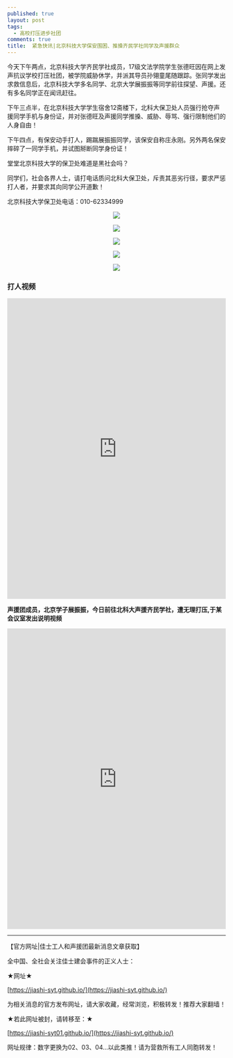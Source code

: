 ```yaml
---
published: true
layout: post
tags:
  - 高校打压进步社团
comments: true
title:  紧急快讯|北京科技大学保安围困、推搡齐民学社同学及声援群众 
---
```



今天下午两点，北京科技大学齐民学社成员，17级文法学院学生张德旺因在网上发声抗议学校打压社团，被学院威胁休学，并派其导员孙翎童尾随跟踪。张同学发出求救信息后，北京科技大学多名同学、北京大学展振振等同学前往探望、声援。还有多名同学正在闻讯赶往。
 
下午三点半，在北京科技大学学生宿舍12斋楼下，北科大保卫处人员强行抢夺声援同学手机与身份证，并对张德旺及声援同学推搡、威胁、辱骂、强行限制他们的人身自由！
 
下午四点，有保安动手打人，踢踹展振振同学，该保安自称庄永刚。另外两名保安摔碎了一同学手机，并试图掰断同学身份证！
 
堂堂北京科技大学的保卫处难道是黑社会吗？
 
同学们，社会各界人士，请打电话质问北科大保卫处，斥责其恶劣行径，要求严惩打人者，并要求其向同学公开道歉！
 
北京科技大学保卫处电话：010-62334999

<p align="center"> <img src="http://api.superbed.cn/pic/5bacc9399dc6d64ec3fdc26f"> </p>

<p align="center"> <img src="http://api.superbed.cn/pic/5bacc94b9dc6d64ec3fdc270"> </p>

<p align="center"> <img src="http://api.superbed.cn/pic/5bacc95f9dc6d64ec3fdc271"> </p>

<p align="center"> <img src="http://api.superbed.cn/pic/5bacc9799dc6d64ec3fdc272"> </p>

<p align="center"> <img src="http://api.superbed.cn/pic/5bacc9979dc6d64ec3fdc273"> </p>

### 打人视频
<div style="width:100%;height:0px;position:relative;padding-bottom:137.037%;"><iframe src="https://streamable.com/mrhn9" frameborder="0" width="100%" height="100%" allowfullscreen style="width:100%;height:100%;position:absolute;left:0px;top:0px;overflow:hidden;"></iframe></div>


**声援团成员，北京学子展振振，今日前往北科大声援齐民学社，遭无理打压,于某会议室发出说明视频**
<div style="width:100%;height:0px;position:relative;padding-bottom:137.037%;"><iframe src="https://streamable.com/3a74u" frameborder="0" width="100%" height="100%" allowfullscreen style="width:100%;height:100%;position:absolute;left:0px;top:0px;overflow:hidden;"></iframe></div>




---

【官方网址|佳士工人和声援团最新消息文章获取】

全中国、全社会关注佳士建会事件的正义人士：

★网址★

[https://jiashi-syt.github.io/](https://jiashi-syt.github.io/)

为相关消息的官方发布网址，请大家收藏，经常浏览，积极转发！推荐大家翻墙！

★若此网址被封，请转移至：★

[https://jiashi-syt01.github.io/](https://jiashi-syt.github.io/)

网址规律：数字更换为02、03、04…以此类推！请为营救所有工人同胞转发！


